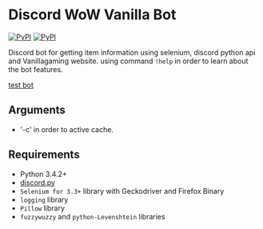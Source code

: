 # Discord WoW Vanilla Bot
[![PyPI](https://img.shields.io/pypi/v/discord.py.svg)](https://pypi.python.org/pypi/discord.py/)
[![PyPI](https://img.shields.io/pypi/pyversions/discord.py.svg)](https://pypi.python.org/pypi/discord.py/)

Discord bot for getting item information using selenium, discord python api and Vanillagaming website.
using command `!help` in order to learn about the bot features.

[test bot](https://discordapp.com/oauth2/authorize?client_id=373173447603257364&scope=bot)

## Arguments

- '-c' in order to active cache.

## Requirements

- Python 3.4.2+
- [discord.py](https://github.com/Rapptz/discord.py)
- `Selenium for 3.3+` library with Geckodriver and Firefox Binary
- `logging` library
- `Pillow` library
- `fuzzywuzzy` and `python-Levenshtein` libraries

